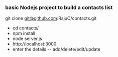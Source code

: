 ### basic Nodejs project to build a contacts list

git clone git@github.com:RajuC/contacts.git

- cd contacts/
- npm install
- node server.js
- http://localhost:3000
- enter the details -- add/delete/edit/update
